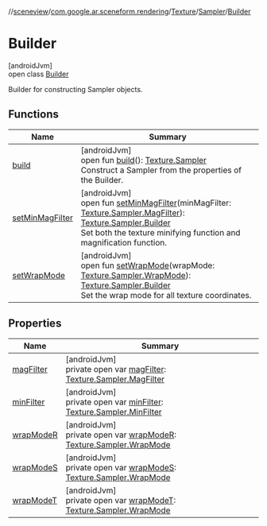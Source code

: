 //[sceneview](../../../../../index.md)/[com.google.ar.sceneform.rendering](../../../index.md)/[Texture](../../index.md)/[Sampler](../index.md)/[Builder](index.md)

# Builder

[androidJvm]\
open class [Builder](index.md)

Builder for constructing Sampler objects.

## Functions

| Name | Summary |
|---|---|
| [build](build.md) | [androidJvm]<br>open fun [build](build.md)(): [Texture.Sampler](../index.md)<br>Construct a Sampler from the properties of the Builder. |
| [setMinMagFilter](set-min-mag-filter.md) | [androidJvm]<br>open fun [setMinMagFilter](set-min-mag-filter.md)(minMagFilter: [Texture.Sampler.MagFilter](../-mag-filter/index.md)): [Texture.Sampler.Builder](index.md)<br>Set both the texture minifying function and magnification function. |
| [setWrapMode](set-wrap-mode.md) | [androidJvm]<br>open fun [setWrapMode](set-wrap-mode.md)(wrapMode: [Texture.Sampler.WrapMode](../-wrap-mode/index.md)): [Texture.Sampler.Builder](index.md)<br>Set the wrap mode for all texture coordinates. |

## Properties

| Name | Summary |
|---|---|
| [magFilter](mag-filter.md) | [androidJvm]<br>private open var [magFilter](mag-filter.md): [Texture.Sampler.MagFilter](../-mag-filter/index.md) |
| [minFilter](min-filter.md) | [androidJvm]<br>private open var [minFilter](min-filter.md): [Texture.Sampler.MinFilter](../-min-filter/index.md) |
| [wrapModeR](wrap-mode-r.md) | [androidJvm]<br>private open var [wrapModeR](wrap-mode-r.md): [Texture.Sampler.WrapMode](../-wrap-mode/index.md) |
| [wrapModeS](wrap-mode-s.md) | [androidJvm]<br>private open var [wrapModeS](wrap-mode-s.md): [Texture.Sampler.WrapMode](../-wrap-mode/index.md) |
| [wrapModeT](wrap-mode-t.md) | [androidJvm]<br>private open var [wrapModeT](wrap-mode-t.md): [Texture.Sampler.WrapMode](../-wrap-mode/index.md) |
